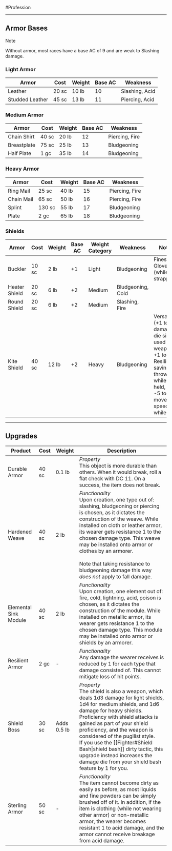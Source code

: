 #Profession 
- - -
## Armor Bases

>[!note] 
>Without armor, most races have a base AC of 9 and are weak to Slashing damage.

### Light Armor
| **Armor**       | **Cost** | **Weight** | **Base AC** | **Weakness**   |
| --------------- | -------- | ---------- | ----------- | -------------- |
| Leather         | 20 sc    | 10 lb      | 10          | Slashing, Acid |
| Studded Leather | 45 sc    | 13 lb      | 11          | Piercing, Acid |
### Medium Armor
| **Armor**   | **Cost** | **Weight** | **Base AC** | **Weakness**   |
| ----------- | -------- | ---------- | ----------- | -------------- |
| Chain Shirt | 40 sc    | 20 lb      | 12          | Piercing, Fire |
| Breastplate | 75 sc    | 25 lb      | 13          | Bludgeoning    |
| Half Plate  | 1 gc     | 35 lb      | 14          | Bludgeoning    |
### Heavy Armor
| **Armor**  | **Cost** | **Weight** | **Base AC** | **Weakness**   |
| ---------- | -------- | ---------- | ----------- | -------------- |
| Ring Mail  | 25 sc    | 40 lb      | 15          | Piercing, Fire |
| Chain Mail | 65 sc    | 50 lb      | 16          | Piercing, Fire |
| Splint     | 130 sc   | 55 lb      | 17          | Bludgeoning    |
| Plate      | 2 gc     | 65 lb      | 18          | Bludgeoning    |
### Shields
| **Armor**     | **Cost** | **Weight** | **Base AC** | **Weight Category** | **Weakness**      | **Notes**                                                                                                                               |
| ------------- | -------- | ---------- | ----------- | ------------------- | ----------------- | --------------------------------------------------------------------------------------------------------------------------------------- |
| Buckler       | 10 sc    | 2 lb       | +1          | Light               | Bludgeoning       | Finesse, Glove (while strapped)                                                                                                         |
| Heater Shield | 20 sc    | 6 lb       | +2          | Medium              | Bludgeoning, Cold |                                                                                                                                         |
| Round Shield  | 20 sc    | 6 lb       | +2          | Medium              | Slashing, Fire    |                                                                                                                                         |
| Kite Shield   | 40 sc    | 12 lb      | +2          | Heavy               | Bludgeoning       | Versatile (+1 to damage die size) if used as a weapon,<br>+1 to Resilience saving throws while held,<br>-5 to movement speed while held |
- - -
## Upgrades

| **Product**           | **Cost** | **Weight**  | **Description**                                                                                                                                                                                                                                                                                                                                                                                                                                   |
| --------------------- | -------- | ----------- | ------------------------------------------------------------------------------------------------------------------------------------------------------------------------------------------------------------------------------------------------------------------------------------------------------------------------------------------------------------------------------------------------------------------------------------------------- |
| Durable Armor         | 40 sc    | 0.1 lb      | _Property_  <br>This object is more durable than others. When it would break, roll a flat check with DC 11. On a success, the item does not break.                                                                                                                                                                                                                                                                                                |
| Hardened Weave        | 40 sc    | 2 lb        | _Functionality_  <br>Upon creation, one type out of: slashing, bludgeoning or piercing is chosen, as it dictates the construction of the weave. While installed on cloth or leather armor, its wearer gets resistance 1 to the chosen damage type. This weave may be installed onto armor or clothes by an armorer.<br><br>Note that taking resistance to bludgeoning damage this way _does not_ apply to fall damage.                            |
| Elemental Sink Module | 40 sc    | 2 lb        | _Functionality_  <br>Upon creation, one element out of: fire, cold, lightning, acid, poison is chosen, as it dictates the construction of the module. While installed on metallic armor, its wearer gets resistance 1 to the chosen damage type. This module may be installed onto armor or shields by an armorer.                                                                                                                                |
| Resilient Armor       | 2 gc     | -           | _Functionality_  <br>Any damage the wearer receives is reduced by 1 for each type that damage consisted of. This cannot mitigate loss of hit points.                                                                                                                                                                                                                                                                                              |
| Shield Boss           | 30 sc    | Adds 0.5 lb | _Property_  <br>The shield is also a weapon, which deals 1d3 damage for light shields, 1d4 for medium shields, and 1d6 damage for heavy shields. Proficiency with shield attacks is gained as part of your shield proficiency, and the weapon is considered of the pugilist style.<br>If you use the [[Fighter#Shield Bash\|shield bash]] dirty tactic, this upgrade instead increases the damage die from your shield bash feature by 1 for you. |
| Sterling Armor        | 50 sc    | -           | _Functionality_<br>The item cannot become dirty as easily as before, as most liquids and fine powders can be simply brushed off of it. In addition, if the item is clothing (while not wearing other armor) or non-metallic armor, the wearer becomes resistant 1 to acid damage, and the armor cannot receive breakage from acid damage.                                                                                                         |